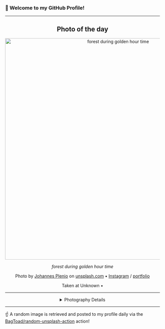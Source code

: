 ### 👋 Welcome to my GitHub Profile!

----
<div align="center">

## Photo of the day
  
  <a href="https://unsplash.com/photos/forest-during-golden-hour-time-sPt5RIjKfpk"><img width="720" src="https://images.unsplash.com/photo-1553984840-b8cbc34f5215?crop=entropy&cs=tinysrgb&fit=max&fm=jpg&ixid=M3w1OTQ0OTd8MHwxfHJhbmRvbXx8fHx8fHx8fDE3MjYzODA0ODd8&ixlib=rb-4.0.3&q=80&w=1080" alt="forest during golden hour time"></a>
  
  <em>forest during golden hour time</em>
  
  <em></em>

  Photo by [Johannes Plenio](http://www.coolfreepix.com) on [unsplash.com](https://unsplash.com/) • [Instagram](https://instagram.com/jplenio) / [portfolio](http://www.coolfreepix.com)
  
  Taken at Unknown • 
  
  ---
  
<details>
<summary>Photography Details</summary>
  
| Parameter     | Value |
| ------------- | ----- |
| Camera Model  | ILCE-7 |
| Exposure Time | 0.7 |
| Aperture      | 13.0 |
| Focal Length  | 200.0 |
| ISO           | 100 |
| Location      | Unknown (null) |
| Coordinates   | Latitude null, Longitude null |

</details>

</div>

----

☝️ A random image is retrieved and posted to my profile daily via the [BagToad/random-unsplash-action](https://github.com/BagToad/random-unsplash-action) action!
